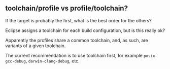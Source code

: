 ## toolchain/profile vs profile/toolchain?

If the target is probably the first, what is the best order for the others?

Eclipse assigns a toolchain for each build configuration, but is this really ok?

Apparently the profiles share a common toolchain, and, as such, are variants 
of a given toolchain.

The current recommendation is to use toolchain first, for example 
`posix-gcc-debug`, `darwin-clang-debug`, etc.

